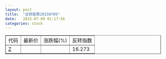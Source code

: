 ```yaml
---
layout: post
title:  "反转股票20150709"
date:   2015-07-09 01:17:56
categories: stock
---
```


<script type="text/javascript">
var stockList = []
stockList.push('gb_z');
</script>

<table border="1">
 <tr>
 <td>代码</td>
  <td>最新价</td>
  <td>涨跌幅(%)</td>
 <td>反转指数</td>
</tr>
  <tr id="z"><td><a href="http://stock.finance.sina.com.cn/usstock/quotes/Z.html" target="_blank">Z</a></td><td></td><td></td><td>16.273</td></tr>
</table>
